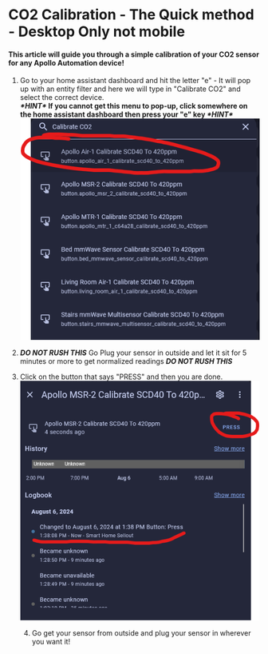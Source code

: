 # CO2 Calibration - The Quick method - Desktop Only not mobile

#### This article will guide you through a simple calibration of your CO2 sensor for any Apollo Automation device!

1. Go to your home assistant dashboard and hit the letter "e" - It will pop up with an entity filter and here we will type in "Calibrate CO2" and select the correct device.  
    ***\*HINT\** If you cannot get this menu to pop-up, click somewhere on the home assistant dashboard then press your "e" key *\*HINT\****  
    ![image.png](../assets/image_2.png)
2. ***DO NOT RUSH THIS***  Go Plug your sensor in outside and let it sit for 5 minutes or more to get normalized readings ***DO NOT RUSH THIS***
3. Click on the button that says "PRESS" and then you are done. ![image.png](../assets/N7Eimage.png)
    
    4. Go get your sensor from outside and plug your sensor in wherever you want it!